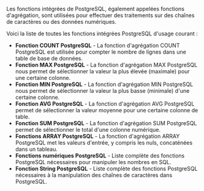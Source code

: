 Les fonctions intégrées de PostgreSQL, également appelées fonctions d'agrégation, sont utilisées pour effectuer des traitements sur des chaînes de caractères ou des données numériques.

Voici la liste de toutes les fonctions intégrées PostgreSQL d'usage courant :

- **Fonction COUNT PostgreSQL** - La fonction d'agrégation COUNT PostgreSQL est utilisée pour compter le nombre de lignes dans une table de base de données.
- **Fonction MAX PostgreSQL** - La fonction d'agrégation MAX PostgreSQL nous permet de sélectionner la valeur la plus élevée (maximale) pour une certaine colonne.
- **Fonction MIN PostgreSQL** - La fonction d'agrégation MIN PostgreSQL nous permet de sélectionner la valeur la plus basse (minimale) d'une certaine colonne.
- **Fonction AVG PostgreSQL** - La fonction d'agrégation AVG PostgreSQL permet de sélectionner la valeur moyenne pour une certaine colonne de table.
- **Fonction SUM PostgreSQL** - La fonction d'agrégation SUM PostgreSQL permet de sélectionner le total d'une colonne numérique.
- **Fonctions ARRAY PostgreSQL** - La fonction d'agrégation ARRAY PostgreSQL met les valeurs d'entrée, y compris les nuls, concaténées dans un tableau.
- **Fonctions numériques PostgreSQL** - Liste complète des fonctions PostgreSQL nécessaires pour manipuler les nombres en SQL.
- **Fonction String PostgreSQL** - Liste complète des fonctions PostgreSQL nécessaires à la manipulation des chaînes de caractères dans PostgreSQL.

